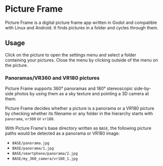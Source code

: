 # Picture Frame
Picture Frame is a digital picture frame app written in Godot and compatible with Linux and Android.
It finds pictures in a folder and cycles through them.

## Usage
Click on the picture to open the settings menu and select a folder containing your pictures.
Close the menu by clicking outside of the menu on the picture.

### Panoramas/VR360 and VR180 pictures
Picture Frame supports 360° panoramas and 180° stereoscopic side-by-side photos by using them as a sky texture and pointing a 3D camera at them.

Picture Frame decides whether a picture is a panorama or a VR180 picture by checking whether its filename or any folder in the hierarchy starts with `panorama`, `vr360` or `vr180`.

With Picture Frame's base directory written as `BASE`, the following picture paths would be detected as a panorama or VR180 image:

* `BASE/panorama.jpg`
* `BASE/panorama/1.jpg`
* `BASE/smartphone/panorama/2.jpg`
* `BASE/my_360_camera/vr180_1.jpg`
